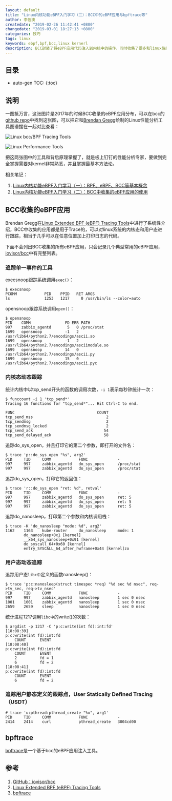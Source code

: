 ```yaml
---
layout: default
title: "Linux内核功能eBPF入门学习（二）：BCC中的eBPF应用与bpftrace等"
author: 李佶澳
createdate: "2019-02-26 11:42:41 +0800"
changedate: "2019-03-01 18:27:13 +0800"
categories: 技巧
tags: linux
keywords: ebpf,bpf,bcc,linux kernerl
description: BCC封装了将eBPF应用代码注入到内核中的操作，同时收集了很多和linux性能调试相关的eBPF应用
---
```


## 目录
* auto-gen TOC:
{:toc}

## 说明

一图抵万言，这张图片是2017年的时候BCC收录的eBPF应用分布，可以在bcc的[github repo][1]中找到这张图，可以把它和[Brendan Gregg](http://www.brendangregg.com/)绘制的Linux性能分析工具图谱摆在一起对比查看：

![Linux bcc/BPF Tracing Tools](https://www.lijiaocn.com/linux/img/linux/05-bcc_tracing_tools_2017.png)

![Linux Performance Tools](https://www.lijiaocn.com/img/linux/03-linux-performance-tools.png)

把这两张图中的工具和背后原理掌握了，就是板上钉钉的性能分析专家，要做到完全掌握需要对kernel非常熟悉，并且掌握最基本方法论。

相关笔记：

1. [Linux内核功能eBPF入门学习（一）：BPF、eBPF、BCC等基本概念](https://www.lijiaocn.com/%E6%8A%80%E5%B7%A7/2019/02/25/ebpf-introduction-1.html)
2. [Linux内核功能eBPF入门学习（二）：BCC中收集的eBPF应用的使用](https://www.lijiaocn.com/%E6%8A%80%E5%B7%A7/2019/02/26/ebpf-introduction-2-bcc-usage.html)

## BCC收集的eBPF应用

Brendan Gregg在[Linux Extended BPF (eBPF) Tracing Tools][2]中进行了系统性介绍，BCC中收集的应用都是用于Trace的，可以对linux系统的内核态和用户态进行跟踪，相当于几乎可以在任意位置加上打印日志的代码。

下面不会列出BCC收集的所有eBPF应用，只会记录几个典型常用的eBPF应用，[iovisor/bcc](https://github.com/iovisor/bcc)中有完整列表。

### 追踪单一事件的工具

execsnoop跟踪系统调用`exec()`：

```
$ execsnoop
PCOMM            PID    PPID   RET ARGS
ls               1253   1217     0 /usr/bin/ls --color=auto
```
opensnoop跟踪系统调用`open()`：

```
$ opensnoop
PID    COMM               FD ERR PATH
997    zabbix_agentd       5   0 /proc/stat
1699   opensnoop          -1   2 /usr/lib64/python2.7/encodings/ascii.so
1699   opensnoop          -1   2 /usr/lib64/python2.7/encodings/asciimodule.so
1699   opensnoop          14   0 /usr/lib64/python2.7/encodings/ascii.py
1699   opensnoop          15   0 /usr/lib64/python2.7/encodings/ascii.pyc
```

### 内核态动态跟踪

统计内核中以tcp_send开头的函数的调用次数，`-i 1`表示每秒钟统计一次：

```
$ funccount -i 1 'tcp_send*'
Tracing 16 functions for "tcp_send*"... Hit Ctrl-C to end.

FUNC                                    COUNT
tcp_send_mss                                2
tcp_sendmsg                                 2
tcp_sendmsg_locked                          2
tcp_send_ack                               54
tcp_send_delayed_ack                       58
```

追踪do_sys_open，并且打印它的第二个参数，即打开的文件名：

```
$ trace 'p::do_sys_open "%s", arg2'
PID     TID     COMM            FUNC             -
997     997     zabbix_agentd   do_sys_open      /proc/stat
997     997     zabbix_agentd   do_sys_open      /proc/stat
```

追踪do_sys_open，打印它的返回值：

```
$ trace 'r::do_sys_open "ret: %d", retval'
PID     TID     COMM            FUNC             -
997     997     zabbix_agentd   do_sys_open      ret: 5
997     997     zabbix_agentd   do_sys_open      ret: 5
997     997     zabbix_agentd   do_sys_open      ret: 5
```

追踪do_nanosleep，打印第二个参数和内核调用栈：

```
$ trace -K 'do_nanosleep "mode: %d", arg2'
1162    1163    kube-router     do_nanosleep     mode: 1
        do_nanosleep+0x1 [kernel]
        __x64_sys_nanosleep+0x91 [kernel]
        do_syscall_64+0x60 [kernel]
        entry_SYSCALL_64_after_hwframe+0x44 [kernel]zo
```

### 用户态动态追踪

追踪用户态`libc中`定义的函数nanosleep()：

```
$ trace 'p:c:nanosleep(struct timespec *req) "%d sec %d nsec", req->tv_sec, req->tv_nsec'
PID     TID     COMM            FUNC             -
997     997     zabbix_agentd   nanosleep        1 sec 0 nsec
1001    1001    zabbix_agentd   nanosleep        1 sec 0 nsec
2659    2659    sleep           nanosleep        1 sec 0 nsec
```

统计进程1217调用`libc中`的write()的次数：

```
$ argdist -p 1217 -C 'p:c:write(int fd):int:fd'
[18:08:39]
p:c:write(int fd):int:fd
    COUNT      EVENT
[18:08:40]
p:c:write(int fd):int:fd
    COUNT      EVENT
    2          fd = 1
    6          fd = 2
[18:08:41]
p:c:write(int fd):int:fd
    COUNT      EVENT
    6          fd = 2
```

### 追踪用户静态定义的跟踪点，User Statically Defined Tracing（USDT）

```
# trace 'u:pthread:pthread_create "%x", arg1'
PID     TID     COMM            FUNC             -
2414    2414    curl            pthread_create   3004cd00
```

## bpftrace

[bpftrace][3]是一个基于bcc的eBPF应用注入工具。

## 参考

1. [GitHub：iovisor/bcc][1]
2. [Linux Extended BPF (eBPF) Tracing Tools][2]
3. [bpftrace][3]

[1]: https://github.com/iovisor/bcc "GitHub：iovisor/bcc"
[2]: http://www.brendangregg.com/ebpf.html "Linux Extended BPF (eBPF) Tracing Tools"
[3]: https://github.com/iovisor/bpftrace "bpftrace"

